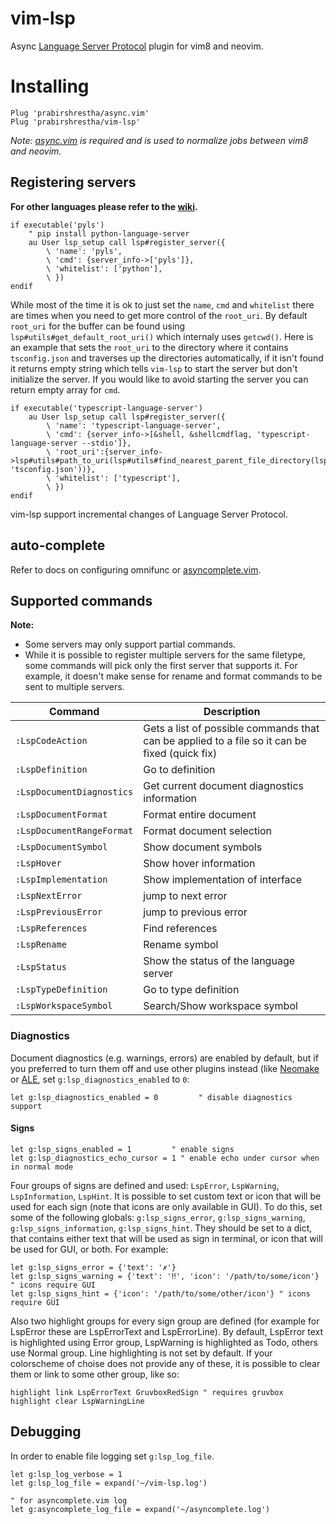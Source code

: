 # vim-lsp

Async [Language Server Protocol](https://github.com/Microsoft/language-server-protocol) plugin for vim8 and neovim.

# Installing

```viml
Plug 'prabirshrestha/async.vim'
Plug 'prabirshrestha/vim-lsp'
```

_Note: [async.vim](https://github.com/prabirshrestha/async.vim) is required and is used to normalize jobs between vim8 and neovim._

## Registering servers

**For other languages please refer to the [wiki](https://github.com/prabirshrestha/vim-lsp/wiki/Servers).**

```viml
if executable('pyls')
    " pip install python-language-server
    au User lsp_setup call lsp#register_server({
        \ 'name': 'pyls',
        \ 'cmd': {server_info->['pyls']},
        \ 'whitelist': ['python'],
        \ })
endif
```

While most of the time it is ok to just set the `name`, `cmd` and `whitelist` there are times when you need to get more control of the `root_uri`. By default `root_uri` for the buffer can be found using `lsp#utils#get_default_root_uri()` which internaly uses `getcwd()`. Here is an example that sets the `root_uri` to the directory where it contains `tsconfig.json` and traverses up the directories automatically, if it isn't found it returns empty string which tells `vim-lsp` to start the server but don't initialize the server. If you would like to avoid starting the server you can return empty array for `cmd`.

```vim
if executable('typescript-language-server')
    au User lsp_setup call lsp#register_server({
        \ 'name': 'typescript-language-server',
        \ 'cmd': {server_info->[&shell, &shellcmdflag, 'typescript-language-server --stdio']},
        \ 'root_uri':{server_info->lsp#utils#path_to_uri(lsp#utils#find_nearest_parent_file_directory(lsp#utils#get_buffer_path(), 'tsconfig.json'))},
        \ 'whitelist': ['typescript'],
        \ })
endif
```

vim-lsp support incremental changes of Language Server Protocol.

## auto-complete

Refer to docs on configuring omnifunc or [asyncomplete.vim](https://github.com/prabirshrestha/asyncomplete.vim).

## Supported commands

**Note:**
* Some servers may only support partial commands.
* While it is possible to register multiple servers for the same filetype, some commands will pick only the first server that supports it. For example, it doesn't make sense for rename and format commands to be sent to multiple servers.

| Command | Description|
|--|--|
|`:LspCodeAction`| Gets a list of possible commands that can be applied to a file so it can be fixed (quick fix) |
|`:LspDefinition`| Go to definition |
|`:LspDocumentDiagnostics`| Get current document diagnostics information |
|`:LspDocumentFormat`| Format entire document |
|`:LspDocumentRangeFormat`| Format document selection |
|`:LspDocumentSymbol`| Show document symbols |
|`:LspHover`| Show hover information |
|`:LspImplementation` | Show implementation of interface |
|`:LspNextError`| jump to next error |
|`:LspPreviousError`| jump to previous error |
|`:LspReferences`| Find references |
|`:LspRename`| Rename symbol |
|`:LspStatus` | Show the status of the language server |
|`:LspTypeDefinition`| Go to type definition |
|`:LspWorkspaceSymbol`| Search/Show workspace symbol |

### Diagnostics

Document diagnostics (e.g. warnings, errors) are enabled by default, but if you
preferred to turn them off and use other plugins instead (like
[Neomake](https://github.com/neomake/neomake) or
[ALE](https://github.com/w0rp/ale), set `g:lsp_diagnostics_enabled` to
`0`:

```viml
let g:lsp_diagnostics_enabled = 0         " disable diagnostics support
```

#### Signs

```viml
let g:lsp_signs_enabled = 1         " enable signs
let g:lsp_diagnostics_echo_cursor = 1 " enable echo under cursor when in normal mode
```

Four groups of signs are defined and used: `LspError`, `LspWarning`, `LspInformation`, `LspHint`. It is possible to set custom text or icon that will be used for each sign (note that icons are only available in GUI). To do this, set some of the following globals: `g:lsp_signs_error`, `g:lsp_signs_warning`, `g:lsp_signs_information`, `g:lsp_signs_hint`. They should be set to a dict, that contains either text that will be used as sign in terminal, or icon that will be used for GUI, or both. For example:

```viml
let g:lsp_signs_error = {'text': '✗'}
let g:lsp_signs_warning = {'text': '‼', 'icon': '/path/to/some/icon'} " icons require GUI
let g:lsp_signs_hint = {'icon': '/path/to/some/other/icon'} " icons require GUI
```

Also two highlight groups for every sign group are defined (for example for LspError these are LspErrorText and LspErrorLine). By default, LspError text is highlighted using Error group, LspWarning is highlighted as Todo, others use Normal group. Line highlighting is not set by default. If your colorscheme of choise does not provide any of these, it is possible to clear them or link to some other group, like so:

```viml
highlight link LspErrorText GruvboxRedSign " requires gruvbox
highlight clear LspWarningLine
```

## Debugging

In order to enable file logging set `g:lsp_log_file`.

```vim
let g:lsp_log_verbose = 1
let g:lsp_log_file = expand('~/vim-lsp.log')

" for asyncomplete.vim log
let g:asyncomplete_log_file = expand('~/asyncomplete.log')
```
